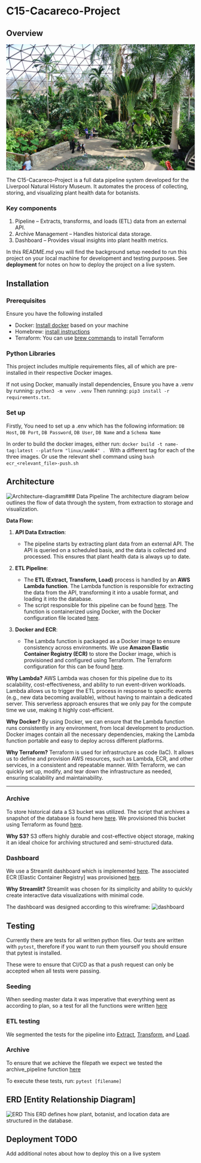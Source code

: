 # C15-Cacareco-Project

## Overview
![LMNH-picture](./images/LMNH-pic.jpg)

The C15-Cacareco-Project is a full data pipeline system developed for the Liverpool Natural History Museum. It automates the process of collecting, storing, and visualizing plant health data for botanists.

### Key components

1. Pipeline – Extracts, transforms, and loads (ETL) data from an external API.
2. Archive Management – Handles historical data storage.
3. Dashboard – Provides visual insights into plant health metrics.


In this README.md you will find the background setup needed to run this project on your local machine for development and testing purposes. See **deployment** for notes on how to deploy the project on a live system.

## Installation 
### Prerequisites
Ensure you have the following installed

- Docker: [Install docker](https://docs.docker.com/desktop/) based on your machine
- Homebrew: [install instructions](https://brew.sh/)
- Terraform: You can use [brew commands](https://developer.hashicorp.com/terraform/tutorials/aws-get-started/install-cli) to install Terraform

### Python Libraries

This project includes multiple requirements files, all of which are pre-installed in their respective Docker images.

If not using Docker, manually install dependencies, Ensure you have a .venv by running:
```python3 -m venv .venv```
Then running:
```pip3 install -r requirements.txt```.

### Set up

Firstly, You need to set up a .env which has the following information: `DB Host`, `DB Port`, `DB Password`, `DB User`, `DB Name` and a `Schema Name`

In order to build the docker images, either run:
```docker build -t name-tag:latest --platform "linux/amd64" . ```
With a different tag for each of the three images. Or use the relevant shell command using `bash ecr_<relevant_file>-push.sh`

## Architecture
![Architecture-diagram](./images/LMNH_week1.drawio.png)### Data Pipeline
The architecture diagram below outlines the flow of data through the system, from extraction to storage and visualization.

**Data Flow:**

1. **API Data Extraction**:
   - The pipeline starts by extracting plant data from an external API. The API is queried on a scheduled basis, and the data is collected and processed. This ensures that plant health data is always up to date.

2. **ETL Pipeline**:
   - The **ETL (Extract, Transform, Load)** process is handled by an **AWS Lambda function**. The Lambda function is responsible for extracting the data from the API, transforming it into a usable format, and loading it into the database. 
   - The script responsible for this pipeline can be found [here](./pipeline/pipeline.py). The function is containerized using Docker, with the Docker configuration file located [here](./pipeline/Dockerfile). 

3. **Docker and ECR**:
   - The Lambda function is packaged as a Docker image to ensure consistency across environments. We use **Amazon Elastic Container Registry (ECR)** to store the Docker image, which is provisioned and configured using Terraform. The Terraform configuration for this can be found [here](./pipeline/terraform/lambda_pipeline.tf).

**Why Lambda?**
AWS Lambda was chosen for this pipeline due to its scalability, cost-effectiveness, and ability to run event-driven workloads. Lambda allows us to trigger the ETL process in response to specific events (e.g., new data becoming available), without having to maintain a dedicated server. This serverless approach ensures that we only pay for the compute time we use, making it highly cost-efficient.

**Why Docker?**
By using Docker, we can ensure that the Lambda function runs consistently in any environment, from local development to production. Docker images contain all the necessary dependencies, making the Lambda function portable and easy to deploy across different platforms.

**Why Terraform?**
Terraform is used for infrastructure as code (IaC). It allows us to define and provision AWS resources, such as Lambda, ECR, and other services, in a consistent and repeatable manner. With Terraform, we can quickly set up, modify, and tear down the infrastructure as needed, ensuring scalability and maintainability.

---


### Archive
To store historical data a S3 bucket was utilized. The script that archives a snapshot of the database is found here [here](./archive/lambda_function/). We provisioned this bucket using Terraform as found [here](./archive/terraform/main.tf).

**Why S3?**
S3 offers highly durable and cost-effective object storage, making it an ideal choice for archiving structured and semi-structured data.

### Dashboard
We use a Streamlit dashboard which is implemented [here](./dashboard/dashboard.py). The associated ECR [Elastic Container Registry] was provisioned [here](./dashboard/main.tf).

**Why Streamlit?**
Streamlit was chosen for its simplicity and ability to quickly create interactive data visualizations with minimal code.

The dashboard was designed according to this wireframe:
![dashboard](./images/LMNH-Botanty-Department-Dashboard.png)

## Testing

Currently there are tests for all written python files. Our tests are written with `pytest`, therefore if you want to run them yourself you should ensure that pytest is installed. 

These were to ensure that CI/CD as that a push request can only be accepted when all tests were passing.

### Seeding

When seeding master data it was imperative that everything went as according to plan, so a test for all the functions were written [here](./schema/test_seed_master_data.py)

### ETL testing
We segmented the tests for the pipeline into [Extract](/pipeline/ETL-scripts/test_extract.py), [Transform](/pipeline/ETL-scripts/test_transform.py), and [Load](/pipeline/ETL-scripts/test_load.py). 

### Archive
To ensure that we achieve the filepath we expect we tested the archive_pipeline function [here](./archive/lambda_function/test_archive_pipeline.py)

To execute these tests, run:
`pytest [filename]`


## ERD [Entity Relationship Diagram]
![ERD](./images/LMNH_RDS_ERD.png)
This ERD defines how plant, botanist, and location data are structured in the database.



## Deployment TODO

Add additional notes about how to deploy this on a live system

